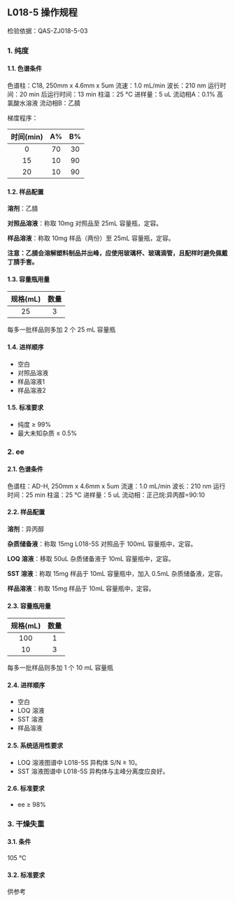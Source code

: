 ## L018-5 操作规程

检验依据：QAS-ZJ018-5-03

### 1. 纯度

#### 1.1. 色谱条件

色谱柱：C18, 250mm x 4.6mm x 5um
流速：1.0 mL/min
波长：210 nm
运行时间：20 min
后运行时间：13 min
柱温：25 °C
进样量：5 uL
流动相A：0.1% 高氯酸水溶液
流动相B：乙腈

梯度程序：

| 时间(min) |  A%   |  B%   |
| :-------: | :---: | :---: |
|     0     |  70   |  30   |
|    15     |  10   |  90   |
|    20     |  10   |  90   |

#### 1.2. 样品配置

**溶剂**：乙腈

**对照品溶液**：称取 10mg 对照品至 25mL 容量瓶，定容。

**样品溶液**：称取 10mg 样品（两份）至 25mL 容量瓶，定容。

**注意：乙腈会溶解塑料制品并出峰，应使用玻璃杯、玻璃滴管，且配样时避免佩戴丁腈手套。**

#### 1.3. 容量瓶用量

| 规格(mL) | 数量  |
| :------: | :---: |
|    25    |   3   |

每多一批样品则多加 2 个 25 mL 容量瓶

#### 1.4. 进样顺序

+ 空白
+ 对照品溶液
+ 样品溶液1
+ 样品溶液2

#### 1.5. 标准要求

+ 纯度 &ge; 99%
+ 最大未知杂质 &le; 0.5%

### 2. ee

#### 2.1. 色谱条件

色谱柱：AD-H, 250mm x 4.6mm x 5um
流速：1.0 mL/min
波长：210 nm
运行时间：25 min
柱温：25 °C
进样量：5 uL
流动相：正己烷:异丙醇=90:10

#### 2.2. 样品配置

**溶剂**：异丙醇

**杂质储备液**：称取 15mg L018-5S 对照品于 100mL 容量瓶中，定容。

**LOQ 溶液**：移取 50uL 杂质储备液于 10mL 容量瓶中，定容。

**SST 溶液**：称取 15mg 样品于 10mL 容量瓶中，加入 0.5mL 杂质储备液，定容。

**样品溶液**：称取 15mg 样品于 10mL 容量瓶中，定容。

#### 2.3. 容量瓶用量

| 规格(mL) | 数量  |
| :------: | :---: |
|   100    |   1   |
|    10    |   3   |

每多一批样品则多加 1 个 10 mL 容量瓶

#### 2.4. 进样顺序

+ 空白
+ LOQ 溶液
+ SST 溶液
+ 样品溶液

#### 2.5. 系统适用性要求

+ LOQ 溶液图谱中 L018-5S 异构体 S/N &ge; 10。
+ SST 溶液图谱中 L018-5S 异构体与主峰分离度应良好。

#### 2.6. 标准要求

+ ee &ge; 98%

### 3. 干燥失重

#### 3.1. 条件

105 °C

#### 3.2. 标准要求

供参考
